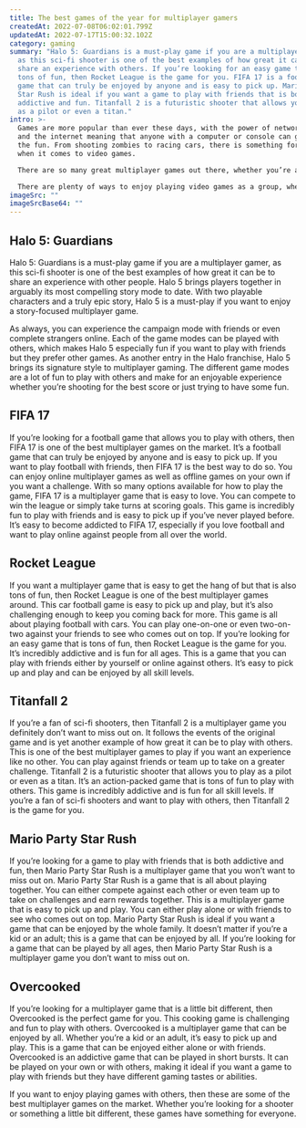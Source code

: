 ```yaml
---
title: The best games of the year for multiplayer gamers
createdAt: 2022-07-08T06:02:01.799Z
updatedAt: 2022-07-17T15:00:32.102Z
category: gaming
summary: "Halo 5: Guardians is a must-play game if you are a multiplayer gamer,
  as this sci-fi shooter is one of the best examples of how great it can be to
  share an experience with others. If you’re looking for an easy game that is
  tons of fun, then Rocket League is the game for you. FIFA 17 is a football
  game that can truly be enjoyed by anyone and is easy to pick up. Mario Party
  Star Rush is ideal if you want a game to play with friends that is both
  addictive and fun. Titanfall 2 is a futuristic shooter that allows you to play
  as a pilot or even a titan."
intro: >-
  Games are more popular than ever these days, with the power of networks
  and the internet meaning that anyone with a computer or console can get in on
  the fun. From shooting zombies to racing cars, there is something for everyone
  when it comes to video games.

  There are so many great multiplayer games out there, whether you’re aiming to save the world from aliens or simply just have some laughs with friends. The best multiplayer games offer an experience like no other and allow players to compete against one another while also teaming up to take on a greater challenge.

  There are plenty of ways to enjoy playing video games as a group, whether that be at home with friends over drinks or even as part of an organized club. Here are some of the best multiplayer games out there if you want to team up and take on challenges together as well as compete against your pals for bragging rights.
imageSrc: ""
imageSrcBase64: ""
---
```


## Halo 5: Guardians

Halo 5: Guardians is a must-play game if you are a multiplayer gamer, as this sci-fi shooter is one of the best examples of how great it can be to share an experience with other people. Halo 5 brings players together in arguably its most compelling story mode to date. With two playable characters and a truly epic story, Halo 5 is a must-play if you want to enjoy a story-focused multiplayer game.

As always, you can experience the campaign mode with friends or even complete strangers online. Each of the game modes can be played with others, which makes Halo 5 especially fun if you want to play with friends but they prefer other games.
As another entry in the Halo franchise, Halo 5 brings its signature style to multiplayer gaming. The different game modes are a lot of fun to play with others and make for an enjoyable experience whether you’re shooting for the best score or just trying to have some fun.

## FIFA 17

If you’re looking for a football game that allows you to play with others, then FIFA 17 is one of the best multiplayer games on the market. It’s a football game that can truly be enjoyed by anyone and is easy to pick up.
If you want to play football with friends, then FIFA 17 is the best way to do so. You can enjoy online multiplayer games as well as offline games on your own if you want a challenge. With so many options available for how to play the game, FIFA 17 is a multiplayer game that is easy to love.
You can compete to win the league or simply take turns at scoring goals. This game is incredibly fun to play with friends and is easy to pick up if you’ve never played before. It’s easy to become addicted to FIFA 17, especially if you love football and want to play online against people from all over the world.

## Rocket League

If you want a multiplayer game that is easy to get the hang of but that is also tons of fun, then Rocket League is one of the best multiplayer games around. This car football game is easy to pick up and play, but it’s also challenging enough to keep you coming back for more.
This game is all about playing football with cars. You can play one-on-one or even two-on-two against your friends to see who comes out on top. If you’re looking for an easy game that is tons of fun, then Rocket League is the game for you. It’s incredibly addictive and is fun for all ages.
This is a game that you can play with friends either by yourself or online against others. It’s easy to pick up and play and can be enjoyed by all skill levels.

## Titanfall 2

If you’re a fan of sci-fi shooters, then Titanfall 2 is a multiplayer game you definitely don’t want to miss out on. It follows the events of the original game and is yet another example of how great it can be to play with others.
This is one of the best multiplayer games to play if you want an experience like no other. You can play against friends or team up to take on a greater challenge.
Titanfall 2 is a futuristic shooter that allows you to play as a pilot or even as a titan. It’s an action-packed game that is tons of fun to play with others.
This game is incredibly addictive and is fun for all skill levels. If you’re a fan of sci-fi shooters and want to play with others, then Titanfall 2 is the game for you.

## Mario Party Star Rush

If you’re looking for a game to play with friends that is both addictive and fun, then Mario Party Star Rush is a multiplayer game that you won’t want to miss out on.
Mario Party Star Rush is a game that is all about playing together. You can either compete against each other or even team up to take on challenges and earn rewards together.
This is a multiplayer game that is easy to pick up and play. You can either play alone or with friends to see who comes out on top. Mario Party Star Rush is ideal if you want a game that can be enjoyed by the whole family.
It doesn’t matter if you’re a kid or an adult; this is a game that can be enjoyed by all. If you’re looking for a game that can be played by all ages, then Mario Party Star Rush is a multiplayer game you don’t want to miss out on.

## Overcooked

If you’re looking for a multiplayer game that is a little bit different, then Overcooked is the perfect game for you. This cooking game is challenging and fun to play with others.
Overcooked is a multiplayer game that can be enjoyed by all. Whether you’re a kid or an adult, it’s easy to pick up and play. This is a game that can be enjoyed either alone or with friends.
Overcooked is an addictive game that can be played in short bursts. It can be played on your own or with others, making it ideal if you want a game to play with friends but they have different gaming tastes or abilities.

If you want to enjoy playing games with others, then these are some of the best multiplayer games on the market. Whether you’re looking for a shooter or something a little bit different, these games have something for everyone.
